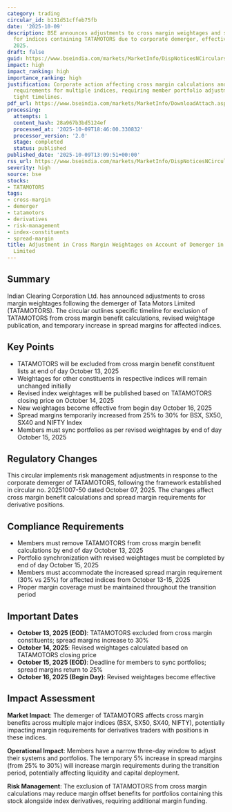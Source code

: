 ```yaml
---
category: trading
circular_id: b131d51cffeb75fb
date: '2025-10-09'
description: BSE announces adjustments to cross margin weightages and spread margins
  for indices containing TATAMOTORS due to corporate demerger, effective October 13-16,
  2025.
draft: false
guid: https://www.bseindia.com/markets/MarketInfo/DispNoticesNCirculars.aspx?Noticeid={30BE2B9A-D890-4F86-9CDC-A42FD91E9499}&noticeno=20251009-37&dt=10/09/2025&icount=37&totcount=72&flag=0
impact: high
impact_ranking: high
importance_ranking: high
justification: Corporate action affecting cross margin calculations and spread margin
  requirements for multiple indices, requiring member portfolio adjustments within
  tight timelines.
pdf_url: https://www.bseindia.com/markets/MarketInfo/DownloadAttach.aspx?id=20251009-37&attachedId=
processing:
  attempts: 1
  content_hash: 28a967b3bd5124ef
  processed_at: '2025-10-09T18:46:00.330832'
  processor_version: '2.0'
  stage: completed
  status: published
published_date: '2025-10-09T13:09:51+00:00'
rss_url: https://www.bseindia.com/markets/MarketInfo/DispNoticesNCirculars.aspx?Noticeid={30BE2B9A-D890-4F86-9CDC-A42FD91E9499}&noticeno=20251009-37&dt=10/09/2025&icount=37&totcount=72&flag=0
severity: high
source: bse
stocks:
- TATAMOTORS
tags:
- cross-margin
- demerger
- tatamotors
- derivatives
- risk-management
- index-constituents
- spread-margin
title: Adjustment in Cross Margin Weightages on Account of Demerger in Tata Motors
  Limited
---
```


## Summary

Indian Clearing Corporation Ltd. has announced adjustments to cross margin weightages following the demerger of Tata Motors Limited (TATAMOTORS). The circular outlines specific timeline for exclusion of TATAMOTORS from cross margin benefit calculations, revised weightage publication, and temporary increase in spread margins for affected indices.

## Key Points

- TATAMOTORS will be excluded from cross margin benefit constituent lists at end of day October 13, 2025
- Weightages for other constituents in respective indices will remain unchanged initially
- Revised index weightages will be published based on TATAMOTORS closing price on October 14, 2025
- New weightages become effective from begin day October 16, 2025
- Spread margins temporarily increased from 25% to 30% for BSX, SX50, SX40 and NIFTY Index
- Members must sync portfolios as per revised weightages by end of day October 15, 2025

## Regulatory Changes

This circular implements risk management adjustments in response to the corporate demerger of TATAMOTORS, following the framework established in circular no. 20251007-50 dated October 07, 2025. The changes affect cross margin benefit calculations and spread margin requirements for derivative positions.

## Compliance Requirements

- Members must remove TATAMOTORS from cross margin benefit calculations by end of day October 13, 2025
- Portfolio synchronization with revised weightages must be completed by end of day October 15, 2025
- Members must accommodate the increased spread margin requirement (30% vs 25%) for affected indices from October 13-15, 2025
- Proper margin coverage must be maintained throughout the transition period

## Important Dates

- **October 13, 2025 (EOD)**: TATAMOTORS excluded from cross margin constituents; spread margins increase to 30%
- **October 14, 2025**: Revised weightages calculated based on TATAMOTORS closing price
- **October 15, 2025 (EOD)**: Deadline for members to sync portfolios; spread margins return to 25%
- **October 16, 2025 (Begin Day)**: Revised weightages become effective

## Impact Assessment

**Market Impact**: The demerger of TATAMOTORS affects cross margin benefits across multiple major indices (BSX, SX50, SX40, NIFTY), potentially impacting margin requirements for derivatives traders with positions in these indices.

**Operational Impact**: Members have a narrow three-day window to adjust their systems and portfolios. The temporary 5% increase in spread margins (from 25% to 30%) will increase margin requirements during the transition period, potentially affecting liquidity and capital deployment.

**Risk Management**: The exclusion of TATAMOTORS from cross margin calculations may reduce margin offset benefits for portfolios containing this stock alongside index derivatives, requiring additional margin funding.